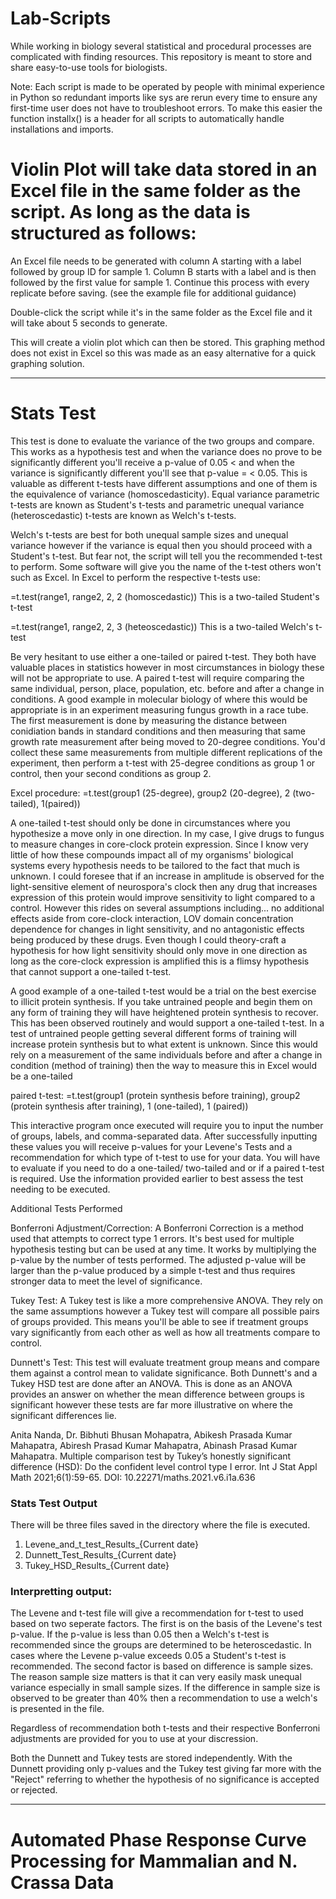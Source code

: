 # Lab-Scripts
While working in biology several statistical and procedural processes are complicated with finding resources. This repository is meant to store and share easy-to-use tools for biologists.

Note: Each script is made to be operated by people with minimal experience in Python so redundant imports like sys are rerun every time to ensure any first-time user does not have to troubleshoot errors. To make this easier the function installx() is a header for all scripts to automatically handle installations and imports.

# Violin Plot will take data stored in an Excel file in the same folder as the script. As long as the data is structured as follows:

An Excel file needs to be generated with column A starting with a label followed by group ID for sample 1. Column B starts with a label and is then followed by the first value for sample 1. Continue this process with every replicate before saving. (see the example file for additional guidance)

Double-click the script while it's in the same folder as the Excel file and it will take about 5 seconds to generate.

This will create a violin plot which can then be stored.
This graphing method does not exist in Excel so this was made as an easy alternative for a quick graphing solution.

-------------------------------------------------------------------------------------------------------------------------------------------------------------

# Stats Test

This test is done to evaluate the variance of the two groups and compare. This works as a hypothesis test and when the variance does no prove to be significantly different you'll receive a p-value of 0.05 < and when the variance is significantly different you'll see that p-value = < 0.05. This is valuable as different t-tests have different assumptions and one of them is the equivalence of variance (homoscedasticity). Equal variance parametric t-tests are known as Student's t-tests and parametric unequal variance (heteroscedastic) t-tests are known as Welch's t-tests.

Welch's t-tests are best for both unequal sample sizes and unequal variance however if the variance is equal then you should proceed with a Student's t-test. But fear not, the script will tell you the recommended t-test to perform. Some software will give you the name of the t-test others won't such as Excel. In Excel to perform the respective t-tests use:

  =t.test(range1, range2, 2, 2 (homoscedastic))
    This is a two-tailed Student's t-test

  =t.test(range1, range2, 2, 3 (heteoscedastic))
    This is a two-tailed Welch's t-test

Be very hesitant to use either a one-tailed or paired t-test. They both have valuable places in statistics however in most circumstances in biology these will not be appropriate to use. A paired t-test will require comparing the same individual, person, place, population, etc. before and after a change in conditions. A good example in molecular biology of where this would be appropriate is in an experiment measuring fungus growth in a race tube. The first measurement is done by measuring the distance between conidiation bands in standard conditions and then measuring that same growth rate measurement after being moved to 20-degree conditions. You'd collect these same measurements from multiple different replications of the experiment, then perform a t-test with 25-degree conditions as group 1 or control, then your second conditions as group 2.

Excel procedure:
  =t.test(group1 (25-degree), group2 (20-degree), 2 (two-tailed), 1(paired))

A one-tailed t-test should only be done in circumstances where you hypothesize a move only in one direction. In my case, I give drugs to fungus to measure changes in core-clock protein expression. Since I know very little of how these compounds impact all of my organisms' biological systems every hypothesis needs to be tailored to the fact that much is unknown. I could foresee that if an increase in amplitude is observed for the light-sensitive element of neurospora's clock then any drug that increases expression of this protein would improve sensitivity to light compared to a control. However this rides on several assumptions including... no additional effects aside from core-clock interaction, LOV domain concentration dependence for changes in light sensitivity, and no antagonistic effects being produced by these drugs. Even though I could theory-craft a hypothesis for how light sensitivity should only move in one direction as long as the core-clock expression is amplified this is a flimsy hypothesis that cannot support a one-tailed t-test. 

A good example of a one-tailed t-test would be a trial on the best exercise to illicit protein synthesis. If you take untrained people and begin them on any form of training they will have heightened protein synthesis to recover. This has been observed routinely and would support a one-tailed t-test. In a test of untrained people getting several different forms of training will increase protein synthesis but to what extent is unknown. Since this would rely on a measurement of the same individuals before and after a change in condition (method of training) then the way to measure this in Excel would be a one-tailed 

paired t-test:
  =t.test(group1 (protein synthesis before training), group2 (protein synthesis after training), 1 (one-tailed), 1 (paired))
  
This interactive program once executed will require you to input the number of groups, labels, and comma-separated data. After successfully inputting these values you will receive p-values for your Levene's Tests and a recommendation for which type of t-test to use for your data. You will have to evaluate if you need to do a one-tailed/ two-tailed and or if a paired t-test is required. Use the information provided earlier to best assess the test needing to be executed.

Additional Tests Performed

Bonferroni Adjustment/Correction: A Bonferroni Correction is a method used that attempts to correct type 1 errors. It's best used for multiple hypothesis testing but can be used at any time. It works by multiplying the p-value by the number of tests performed. The adjusted p-value will be larger than the p-value produced by a simple t-test and thus requires stronger data to meet the level of significance.

Tukey Test:
A Tukey test is like a more comprehensive ANOVA. They rely on the same assumptions however a Tukey test will compare all possible pairs of groups provided. This means you'll be able to see if treatment groups vary significantly from each other as well as how all treatments compare to control.

Dunnett's Test:
This test will evaluate treatment group means and compare them against a control mean to validate significance. Both Dunnett's and a Tukey HSD test are done after an ANOVA. This is done as an ANOVA provides an answer on whether the mean difference between groups is significant however these tests are far more illustrative on where the significant differences lie.

Anita Nanda, Dr. Bibhuti Bhusan Mohapatra, Abikesh Prasada Kumar Mahapatra, Abiresh Prasad Kumar Mahapatra, Abinash Prasad Kumar Mahapatra. Multiple comparison test by Tukey’s honestly significant difference (HSD): Do the confident level control type I error. Int J Stat Appl Math 2021;6(1):59-65. DOI: 10.22271/maths.2021.v6.i1a.636

### Stats Test Output

There will be three files saved in the directory where the file is executed.
  1. Levene_and_t_test_Results_{Current date}
  2. Dunnett_Test_Results_{Current date}
  3. Tukey_HSD_Results_{Current date}

### Interpretting output:

The Levene and t-test file will give a recommendation for t-test to used based on two seperate factors. The first is on the basis of the Levene's test p-value. If the p-value is less than 0.05 then a Welch's t-test is recommended since the groups are determined to be heteroscedastic. In cases where the Levene p-value exceeds 0.05 a Student's t-test is recommended. The second factor is based on difference is sample sizes. The reason sample size matters is that it can very easily mask unequal variance especially in small sample sizes. If the difference in sample size is observed to be greater than 40% then a recommendation to use a welch's is presented in the file.

Regardless of recommendation both t-tests and their respective Bonferroni adjustments are provided for you to use at your discression. 

Both the Dunnett and Tukey tests are stored independently. With the Dunnett providing only p-values and the Tukey test giving far more with the "Reject" referring to whether the hypothesis of no significance is accepted or rejected. 

-------------------------------------------------------------------------------------------------------------------------------------------------------------

# Automated Phase Response Curve Processing for Mammalian and N. Crassa Data


